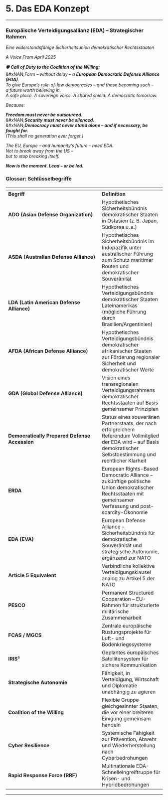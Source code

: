 # 5. Das EDA Konzept

***

### Europäische Verteidigungsallianz (EDA) – Strategischer Rahmen

_Eine widerstandsfähige Sicherheitsunion demokratischer Rechtsstaaten_

_A Voice From April 2025_

_🛡️ **Call of Duty to the Coalition of the Willing:**_\
&#xNAN;_&#x46;orm – without delay – a **European Democratic Defense Alliance (EDA)**._\
_To give Europe’s rule-of-law democracies – and those becoming such –_\
_a future worth believing in._\
_A safe place. A sovereign voice. A shared shield. A democratic tomorrow._

_Because:_

_**Freedom must never be outsourced.**_\
&#xNAN;_**Security must never be silenced.**_\
&#xNAN;_**Democracy must never stand alone – and if necessary, be fought for.**_\
_(This shall no generation ever forget.)_

_The EU, Europe – and humanity’s future – need EDA._\
_Not to break away from the US –_\
_but to stop breaking itself._

_**Now is the moment. Lead – or be led.**_





### Glossar: Schlüsselbegriffe

<table data-header-hidden><thead><tr><th width="284.39996337890625"></th><th></th></tr></thead><tbody><tr><td><strong>Begriff</strong></td><td><strong>Definition</strong></td></tr><tr><td><strong>ADO (Asian Defense Organization)</strong></td><td>Hypothetisches Sicherheitsbündnis demokratischer Staaten in Ostasien (z. B. Japan, Südkorea u. a.)</td></tr><tr><td><strong>ASDA (Australian Defense Alliance)</strong></td><td>Hypothetisches Sicherheitsbündnis im Indopazifik unter australischer Führung zum Schutz maritimer Routen und demokratischer Souveränität</td></tr><tr><td><strong>LDA (Latin American Defense Alliance)</strong></td><td>Hypothetisches Verteidigungsbündnis demokratischer Staaten Lateinamerikas (mögliche Führung durch Brasilien/Argentinien)</td></tr><tr><td><strong>AFDA (African Defense Alliance)</strong></td><td>Hypothetisches Verteidigungsbündnis demokratischer afrikanischer Staaten zur Förderung regionaler Sicherheit und demokratischer Werte</td></tr><tr><td><strong>GDA (Global Defense Alliance)</strong></td><td>Vision eines transregionalen Verteidigungsrahmens demokratischer Rechtsstaaten auf Basis gemeinsamer Prinzipien</td></tr><tr><td><strong>Democratically Prepared Defense Accession</strong></td><td>Status eines souveränen Partnerstaats, der nach erfolgreichem Referendum Vollmitglied der EDA wird – auf Basis demokratischer Selbstbestimmung und rechtlicher Klarheit</td></tr><tr><td><strong>ERDA</strong></td><td>European Rights-Based Democratic Alliance – zukünftige politische Union demokratischer Rechtsstaaten mit gemeinsamer Verfassung und post-scarcity-Ökonomie</td></tr><tr><td><strong>EDA (EVA)</strong></td><td>European Defense Alliance – Sicherheitsbündnis für demokratische Souveränität und strategische Autonomie, ergänzend zur NATO</td></tr><tr><td><strong>Article 5 Equivalent</strong></td><td>Verbindliche kollektive Verteidigungsklausel analog zu Artikel 5 der NATO</td></tr><tr><td><strong>PESCO</strong></td><td>Permanent Structured Cooperation – EU-Rahmen für strukturierte militärische Zusammenarbeit</td></tr><tr><td><strong>FCAS / MGCS</strong></td><td>Zentrale europäische Rüstungsprojekte für Luft- und Bodenkriegssysteme</td></tr><tr><td><strong>IRIS²</strong></td><td>Geplantes europäisches Satellitensystem für sichere Kommunikation</td></tr><tr><td><strong>Strategische Autonomie</strong></td><td>Fähigkeit, in Verteidigung, Wirtschaft und Diplomatie unabhängig zu agieren</td></tr><tr><td><strong>Coalition of the Willing</strong></td><td>Flexible Gruppe gleichgesinnter Staaten, die vor einer breiteren Einigung gemeinsam handeln</td></tr><tr><td><strong>Cyber Resilience</strong></td><td>Systemische Fähigkeit zur Prävention, Abwehr und Wiederherstellung nach Cyberbedrohungen</td></tr><tr><td><strong>Rapid Response Force (RRF)</strong></td><td>Multinationale EDA-Schnelleingreiftruppe für Krisen- und Hybridbedrohungen</td></tr></tbody></table>

***
